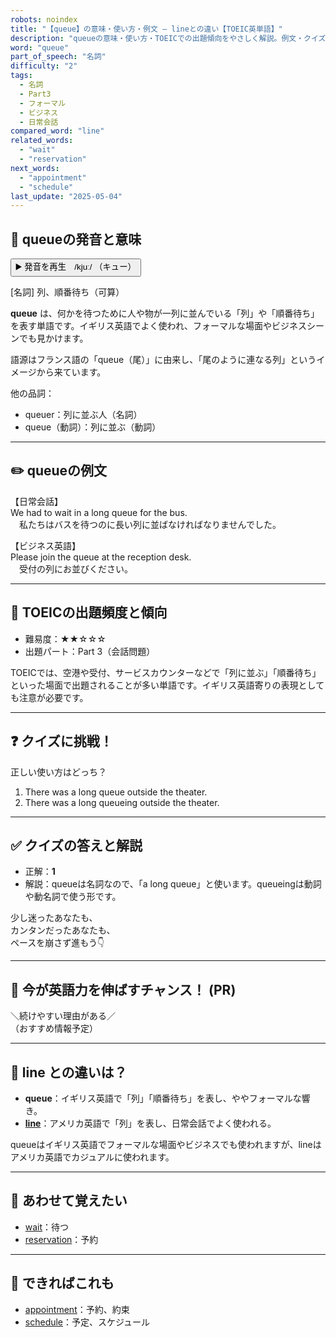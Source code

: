 ```yaml
---
robots: noindex
title: "【queue】の意味・使い方・例文 ― lineとの違い【TOEIC英単語】"
description: "queueの意味・使い方・TOEICでの出題傾向をやさしく解説。例文・クイズ付きでlineとの違いもわかりやすく学べます。"
word: "queue"
part_of_speech: "名詞"
difficulty: "2"
tags:
  - 名詞
  - Part3
  - フォーマル
  - ビジネス
  - 日常会話
compared_word: "line"
related_words:
  - "wait"
  - "reservation"
next_words:
  - "appointment"
  - "schedule"
last_update: "2025-05-04"
---
```


## 🔰 queueの発音と意味

<button class="play-audio" onclick="playTTS('queue')">
  <span class="play-audio-main">
    ▶️ 発音を再生　/kjuː/
  </span>
  <span class="play-audio-sub">
    （キュー）
  </span>
</button>

[名詞] 列、順番待ち（可算）

**queue** は、何かを待つために人や物が一列に並んでいる「列」や「順番待ち」を表す単語です。イギリス英語でよく使われ、フォーマルな場面やビジネスシーンでも見かけます。

語源はフランス語の「queue（尾）」に由来し、「尾のように連なる列」というイメージから来ています。

他の品詞：  
- queuer：列に並ぶ人（名詞）
- queue（動詞）：列に並ぶ（動詞）

---

## ✏️ queueの例文

【日常会話】  
We had to wait in a long queue for the bus.  
　私たちはバスを待つのに長い列に並ばなければなりませんでした。

【ビジネス英語】  
Please join the queue at the reception desk.  
　受付の列にお並びください。

---

## 🎯 TOEICの出題頻度と傾向

- 難易度：★★☆☆☆
- 出題パート：Part 3（会話問題）

TOEICでは、空港や受付、サービスカウンターなどで「列に並ぶ」「順番待ち」といった場面で出題されることが多い単語です。イギリス英語寄りの表現としても注意が必要です。

---

## ❓ クイズに挑戦！

正しい使い方はどっち？

1. There was a long queue outside the theater.  
2. There was a long queueing outside the theater.

---

## ✅ クイズの答えと解説

- 正解：**1**
- 解説：queueは名詞なので、「a long queue」と使います。queueingは動詞や動名詞で使う形です。

少し迷ったあなたも、  
カンタンだったあなたも、  
ペースを崩さず進もう👇️

---

## 🚀 今が英語力を伸ばすチャンス！ (PR)

<div class="info-center">
＼続けやすい理由がある／<br>  
（おすすめ情報予定）
</div>

---

## 🤔  line との違いは？

- **queue**：イギリス英語で「列」「順番待ち」を表し、ややフォーマルな響き。
- **[line](/line)**：アメリカ英語で「列」を表し、日常会話でよく使われる。

queueはイギリス英語でフォーマルな場面やビジネスでも使われますが、lineはアメリカ英語でカジュアルに使われます。

---

## 🧩 あわせて覚えたい

- [wait](/wait)：待つ
- [reservation](/reservation)：予約

---

## 📖 できればこれも

- [appointment](/appointment)：予約、約束
- [schedule](/schedule)：予定、スケジュール

<!-- cvid: aid18_bid49 -->
